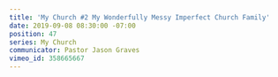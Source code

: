 ```yaml
---
title: 'My Church #2 My Wonderfully Messy Imperfect Church Family'
date: 2019-09-08 08:30:00 -07:00
position: 47
series: My Church
communicator: Pastor Jason Graves
vimeo_id: 358665667
---
```


